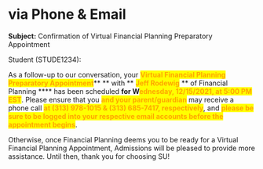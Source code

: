 # via Phone & Email

**Subject:** Confirmation of Virtual Financial Planning Preparatory Appointment

Student (STUDE1234):

&#x20;As a follow-up to our conversation, your <mark style="color:orange;">**Virtual Financial Planning Preparatory Appointment**</mark>** ** with ** **<mark style="color:orange;">**Jeff Rodewig**</mark>** ** of Financial Planning **** has been scheduled **for W**<mark style="color:orange;">**ednesday, 12/15/2021, at 5:00 PM EST**</mark>.  Please ensure that you <mark style="color:orange;background-color:yellow;">**and your parent/guardian**</mark> may receive a phone call <mark style="color:orange;">**at (313) 978-1015 & (313) 685-7417, respectively**</mark>, and <mark style="color:orange;">**please be sure to be logged into your respective email accounts before the appointment begins**</mark>.

&#x20;Otherwise, once Financial Planning deems you to be ready for a Virtual Financial Planning Appointment, Admissions will be pleased to provide more assistance.  Until then, thank you for choosing SU!
